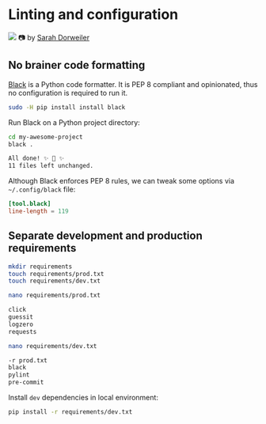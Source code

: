# Linting and configuration

![](https://images.unsplash.com/photo-1471086569966-db3eebc25a59?ixlib=rb-4.0.3&ixid=MnwxMjA3fDB8MHxwaG90by1wYWdlfHx8fGVufDB8fHx8&auto=format&fit=crop&w=1170&q=80)
📷 by [Sarah Dorweiler](https://unsplash.com/@sarahdorweiler)

## No brainer code formatting

[Black](https://github.com/psf/black) is a Python code formatter. It is PEP 8 compliant and opinionated, thus no configuration is required to run it.

```bash
sudo -H pip install install black
```

Run Black on a Python project directory:
```bash
cd my-awesome-project
black .

All done! ✨ 🍰 ✨
11 files left unchanged.
```

Although Black enforces PEP 8 rules, we can tweak some options via `~/.config/black` file:
```toml
[tool.black]
line-length = 119
```

## Separate development and production requirements

```bash
mkdir requirements
touch requirements/prod.txt
touch requirements/dev.txt
```
```bash
nano requirements/prod.txt
```
```bash
click
guessit
logzero
requests
```
```bash
nano requirements/dev.txt
```
```bash
-r prod.txt
black
pylint
pre-commit
```

Install `dev` dependencies in local environment:
```bash
pip install -r requirements/dev.txt
```
